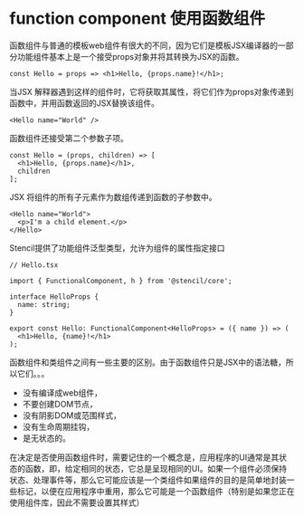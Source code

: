 # function component 使用函数组件
函数组件与普通的模板web组件有很大的不同，因为它们是模板JSX编译器的一部分功能组件基本上是一个接受props对象并将其转换为JSX的函数。

```
const Hello = props => <h1>Hello, {props.name}!</h1>;
```
当JSX 解释器遇到这样的组件时，它将获取其属性，将它们作为props对象传递到函数中，并用函数返回的JSX替换该组件。

```
<Hello name="World" />
```
函数组件还接受第二个参数子项。
```
const Hello = (props, children) => [
  <h1>Hello, {props.name}</h1>,
  children
];
```
JSX 将组件的所有子元素作为数组传递到函数的子参数中。
```
<Hello name="World">
  <p>I'm a child element.</p>
</Hello>
```
Stencil提供了功能组件泛型类型，允许为组件的属性指定接口
```
// Hello.tsx

import { FunctionalComponent, h } from '@stencil/core';

interface HelloProps {
  name: string;
}

export const Hello: FunctionalComponent<HelloProps> = ({ name }) => (
  <h1>Hello, {name}!</h1>
);
```
函数组件和类组件之间有一些主要的区别。由于函数组件只是JSX中的语法糖，所以它们。。。
 - 没有编译成web组件，
 - 不要创建DOM节点，
 - 没有阴影DOM或范围样式，
 - 没有生命周期挂钩，
 - 是无状态的。

在决定是否使用函数组件时，需要记住的一个概念是，应用程序的UI通常是其状态的函数，即，给定相同的状态，它总是呈现相同的UI。如果一个组件必须保持状态、处理事件等，那么它可能应该是一个类组件如果组件的目的是简单地封装一些标记，以便在应用程序中重用，那么它可能是一个函数组件（特别是如果您正在使用组件库，因此不需要设置其样式）